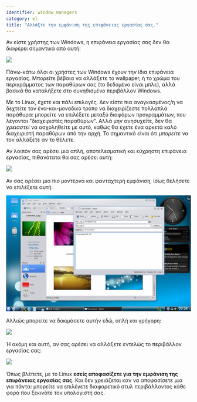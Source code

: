 ```yaml
---
identifier: window_managers
category: el
title: "Αλλάξτε την εμφάνιση της επιφάνειας εργασίας σας."
---
```


Αν είστε χρήστης των Windows, η επιφάνεια εργασίας σας δεν θα διαφέρει
σημαντικά από αυτή:

<img src="/img/windows_vista.jpg" />

Πάνω-κάτω όλοι οι χρήστες των Windows έχουν την ίδια επιφάνεια εργασίας. 
Μπορείτε βέβαια να αλλάξετε το wallpaper, ή το χρώμα του περιγράμματος των
παραθύρων σας (το δεδομένο είναι μπλε), αλλά βασικά θα καταλήξετε στο
συνηθισμένο περιβάλλον Windows.

Με το Linux, έχετε και πάλι επιλογές. Δεν είστε πια αναγκασμένος/η να
δεχτείτε τον ένα-και-μοναδικό τρόπο να διαχειρίζεστε πολλαπλά παράθυρα:
μπορείτε να επιλέξετε μεταξύ διαφόρων προγραμμάτων, που λέγονται
"διαχειριστές παραθύρων". Αλλά μην ανησυχείτε, δεν θα <i>χρειαστεί</i>
να ασχοληθείτε με αυτό, καθώς θα έχετε ένα αρκετά καλό διαχειριστή παραθύρων
από την αρχή. Το σημαντικό είναι ότι <i>μπορείτε</i> να τον αλλάξετε
αν το θέλετε.

Αν λοιπόν σας αρέσει μια απλή, αποτελεσματική και εύχρηστη επιφάνεια
εργασίας, πιθανότατα θα σας αρέσει αυτή:

<img src="/img/ubuntu.jpg"/>

Αν σας αρέσει μια πιο μοντέρνα και φανταχτερή εμφάνιση, ίσως θελήσετε
να επιλέξετε αυτή:

<img src="/img/kde.png" />

Αλλιώς μπορείτε να δοκιμάσετε αυτήν εδώ, απλή και γρήγορη:

<img src="/img/xfce.jpg" />

Ή ακόμη και αυτή, αν σας αρέσει να αλλάξετε εντελώς το περιβάλλον
εργασίας σας:

<img src="/img/wm.jpg" />

Όπως βλέπετε, με το Linux <b>εσείς αποφασίζετε για την εμφάνιση της
επιφάνειας εργασίας σας</b>. Και δεν χρειάζεται καν να αποφασίσετε μια
για πάντα: μπορείτε να επιλέγετε διαφορετικό στυλ περιβάλλοντος κάθε
φορά που ξεκινάτε τον υπολογιστή σας.




